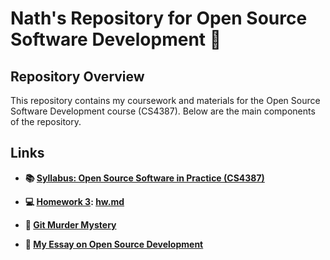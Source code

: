 # Nath's Repository for Open Source Software Development 🚀

## Repository Overview

This repository contains my coursework and materials for the Open Source Software Development course (CS4387). Below are the main components of the repository.

## Links

- **📚 [Syllabus: Open Source Software in Practice (CS4387)](https://github.com/bennColl-cs4387/Nath/tree/main/Syllabus)**
  
- **💻 [Homework 3](https://github.com/bennColl-cs4387/Nath/tree/main/Hw3/Hw3): [hw.md](https://github.com/bennColl-cs4387/Nath/tree/main/Hw3/Hw3)**
  
- **📝 [Git Murder Mystery](https://github.com/bennColl-cs4387/Nath/blob/main/gmm.txt)**

- **📄 [My Essay on Open Source Development](https://github.com/bennColl-cs4387/Nath/tree/main/Essay)**


